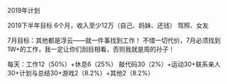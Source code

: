 2019年计划

2019下半年目标
6个月，收入至少12万（自己、妈妹、还钱）
驾照、女友

7月目标：其他都是浮云——就一件事找到工作！
不惜一切代价，7月必须找到1W+的工作，我一定让你们刮目相看，否则我就是周的孙子！


每天：工作12（50%）+休息6（25%）
敲代码30（2%）+运动30+联系亲人30+计划与总结30+游戏2（8.2%）+其他2（8.2%）
